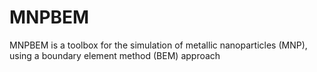 # MNPBEM
MNPBEM is a toolbox for the simulation of metallic nanoparticles (MNP), using a boundary element method (BEM) approach
